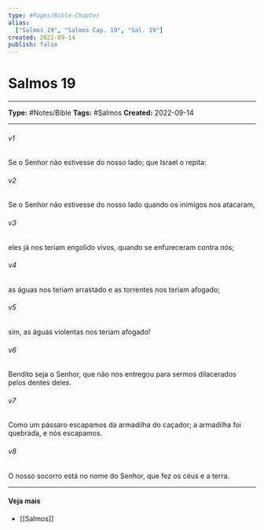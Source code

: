 ```yaml
---
type: #Pages/Bible-Chapter
alias:
  ["Salmos 19", "Salmos Cap. 19", "Sal. 19"]
created: 2022-09-14
publish: false
---
```


# Salmos 19

---

**Type:** #Notes/Bible
**Tags:** #Salmos
**Created:** 2022-09-14

---

###### v1
Se o Senhor não estivesse do nosso lado; que Israel o repita:
###### v2
Se o Senhor não estivesse do nosso lado quando os inimigos nos atacaram,
###### v3
eles já nos teriam engolido vivos, quando se enfureceram contra nós;
###### v4
as águas nos teriam arrastado e as torrentes nos teriam afogado;
###### v5
sim, as águas violentas nos teriam afogado!  
###### v6
Bendito seja o Senhor, que não nos entregou para sermos dilacerados pelos dentes deles.
###### v7
Como um pássaro escapamos da armadilha do caçador; a armadilha foi quebrada, e nós escapamos.
###### v8
O nosso socorro está no nome do Senhor, que fez os céus e a terra.


---

#### Veja mais

- [[Salmos]]
